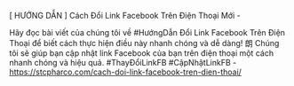 [ HƯỚNG DẪN ] Cách Đổi Link Facebook Trên Điện Thoại Mới - 

Hãy đọc bài viết của chúng tôi về #HướngDẫn Đổi Link Facebook Trên Điện Thoại để biết cách thực hiện điều này nhanh chóng và dễ dàng! 朗 Chúng tôi sẽ giúp bạn cập nhật link Facebook của bạn trên điện thoại một cách nhanh chóng và hiệu quả. #ThayĐổiLinkFB #CậpNhậtLinkFB - https://stcpharco.com/cach-doi-link-facebook-tren-dien-thoai/
